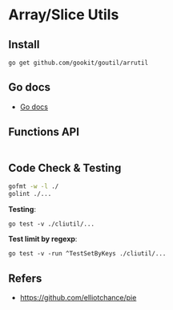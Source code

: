 # Array/Slice Utils

## Install

```shell
go get github.com/gookit/goutil/arrutil
```

## Go docs

- [Go docs](https://pkg.go.dev/github.com/gookit/goutil/arrutil)

## Functions API

```go

```

## Code Check & Testing

```bash
gofmt -w -l ./
golint ./...
```

**Testing**:

```shell
go test -v ./cliutil/...
```

**Test limit by regexp**:

```shell
go test -v -run ^TestSetByKeys ./cliutil/...
```

## Refers

- https://github.com/elliotchance/pie
